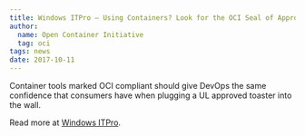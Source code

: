 ```yaml
---
title: Windows ITPro – Using Containers? Look for the OCI Seal of Approval
author:
  name: Open Container Initiative
  tag: oci
tags: news
date: 2017-10-11
---
```


Container tools marked OCI compliant should give DevOps the same confidence that consumers have when plugging a UL approved toaster into the wall.

Read more at [Windows ITPro](www.itprotoday.com/cloud-data-center/using-containers-look-oci-seal-approval).
